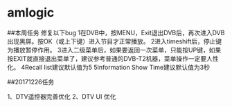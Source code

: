 # amlogic
##本周任务
修复以下bug
1在DVB中，按MENU，Exit退出DVB后，再次进入DVB出现黑屏。按OK（或上下键）进入节目才正常播放。
2进入timeshift后，停止键为播放暂停作用。
3进入二级菜单后，如果要返回一次菜单，只能按UP键，如果按EXIT就直接退出菜单了，建议参考普通的DVB-T2机器，菜单操作一定要人性化。
4Recall list建议默认值为5
5Information Show Time建议默认值为3秒

##20171226任务

1、DTV遥控器完善优化
2、DTV UI 优化
